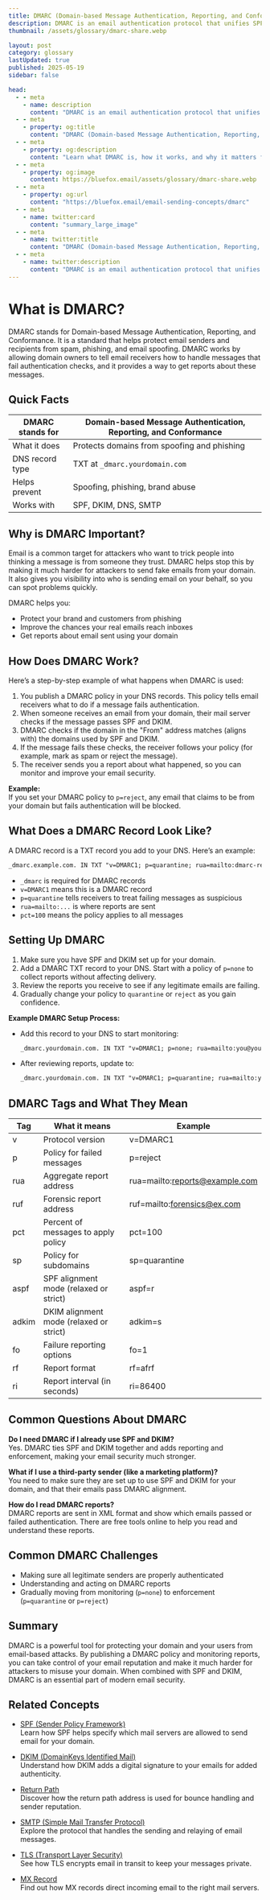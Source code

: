 ```yaml
---
title: DMARC (Domain-based Message Authentication, Reporting, and Conformance) | BlueFox Email
description: DMARC is an email authentication protocol that unifies SPF and DKIM with policy enforcement and reporting. Learn what DMARC is, how it works, and why it matters for email security.
thumbnail: /assets/glossary/dmarc-share.webp

layout: post
category: glossary
lastUpdated: true
published: 2025-05-19
sidebar: false

head:
  - - meta
    - name: description
      content: "DMARC is an email authentication protocol that unifies SPF and DKIM with policy enforcement and reporting. Learn what DMARC is, how it works, and why it matters for email security."
  - - meta
    - property: og:title
      content: "DMARC (Domain-based Message Authentication, Reporting, and Conformance) | BlueFox Email"
  - - meta
    - property: og:description
      content: "Learn what DMARC is, how it works, and why it matters for email security."
  - - meta
    - property: og:image
      content: https://bluefox.email/assets/glossary/dmarc-share.webp
  - - meta
    - property: og:url
      content: "https://bluefox.email/email-sending-concepts/dmarc"
  - - meta
    - name: twitter:card
      content: "summary_large_image"
  - - meta
    - name: twitter:title
      content: "DMARC (Domain-based Message Authentication, Reporting, and Conformance) | BlueFox Email"
  - - meta
    - name: twitter:description
      content: "DMARC is an email authentication protocol that unifies SPF and DKIM with policy enforcement and reporting."
---
```


# What is DMARC?

DMARC stands for Domain-based Message Authentication, Reporting, and Conformance. It is a standard that helps protect email senders and recipients from spam, phishing, and email spoofing. DMARC works by allowing domain owners to tell email receivers how to handle messages that fail authentication checks, and it provides a way to get reports about these messages.

## Quick Facts

| DMARC stands for       | Domain-based Message Authentication, Reporting, and Conformance |
|------------------------|----------------------------------------------------------------|
| What it does           | Protects domains from spoofing and phishing                    |
| DNS record type        | TXT at `_dmarc.yourdomain.com`                                 |
| Helps prevent          | Spoofing, phishing, brand abuse                                |
| Works with             | SPF, DKIM, DNS, SMTP                                           |

## Why is DMARC Important?

Email is a common target for attackers who want to trick people into thinking a message is from someone they trust. DMARC helps stop this by making it much harder for attackers to send fake emails from your domain. It also gives you visibility into who is sending email on your behalf, so you can spot problems quickly.

DMARC helps you:

- Protect your brand and customers from phishing
- Improve the chances your real emails reach inboxes
- Get reports about email sent using your domain

## How Does DMARC Work?

Here’s a step-by-step example of what happens when DMARC is used:

1. You publish a DMARC policy in your DNS records. This policy tells email receivers what to do if a message fails authentication.
2. When someone receives an email from your domain, their mail server checks if the message passes SPF and DKIM.
3. DMARC checks if the domain in the "From" address matches (aligns with) the domains used by SPF and DKIM.
4. If the message fails these checks, the receiver follows your policy (for example, mark as spam or reject the message).
5. The receiver sends you a report about what happened, so you can monitor and improve your email security.

**Example:**  
If you set your DMARC policy to `p=reject`, any email that claims to be from your domain but fails authentication will be blocked.

## What Does a DMARC Record Look Like?

A DMARC record is a TXT record you add to your DNS. Here’s an example:

```txt
_dmarc.example.com. IN TXT "v=DMARC1; p=quarantine; rua=mailto:dmarc-reports@example.com; pct=100"
```

- `_dmarc` is required for DMARC records
- `v=DMARC1` means this is a DMARC record
- `p=quarantine` tells receivers to treat failing messages as suspicious
- `rua=mailto:...` is where reports are sent
- `pct=100` means the policy applies to all messages

## Setting Up DMARC

1. Make sure you have SPF and DKIM set up for your domain.
2. Add a DMARC TXT record to your DNS. Start with a policy of `p=none` to collect reports without affecting delivery.
3. Review the reports you receive to see if any legitimate emails are failing.
4. Gradually change your policy to `quarantine` or `reject` as you gain confidence.

**Example DMARC Setup Process:**  
- Add this record to your DNS to start monitoring:
  ```txt
  _dmarc.yourdomain.com. IN TXT "v=DMARC1; p=none; rua=mailto:you@yourdomain.com"
  ```
- After reviewing reports, update to:
  ```txt
  _dmarc.yourdomain.com. IN TXT "v=DMARC1; p=quarantine; rua=mailto:you@yourdomain.com"
  ```

## DMARC Tags and What They Mean

| Tag   | What it means                              | Example                        |
|-------|--------------------------------------------|--------------------------------|
| v     | Protocol version                           | v=DMARC1                       |
| p     | Policy for failed messages                 | p=reject                       |
| rua   | Aggregate report address                   | rua=mailto:reports@example.com |
| ruf   | Forensic report address                    | ruf=mailto:forensics@ex.com    |
| pct   | Percent of messages to apply policy        | pct=100                        |
| sp    | Policy for subdomains                      | sp=quarantine                  |
| aspf  | SPF alignment mode (relaxed or strict)     | aspf=r                         |
| adkim | DKIM alignment mode (relaxed or strict)    | adkim=s                        |
| fo    | Failure reporting options                  | fo=1                           |
| rf    | Report format                              | rf=afrf                        |
| ri    | Report interval (in seconds)               | ri=86400                       |

## Common Questions About DMARC

**Do I need DMARC if I already use SPF and DKIM?**  
Yes. DMARC ties SPF and DKIM together and adds reporting and enforcement, making your email security much stronger.

**What if I use a third-party sender (like a marketing platform)?**  
You need to make sure they are set up to use SPF and DKIM for your domain, and that their emails pass DMARC alignment.

**How do I read DMARC reports?**  
DMARC reports are sent in XML format and show which emails passed or failed authentication. There are free tools online to help you read and understand these reports.

## Common DMARC Challenges

- Making sure all legitimate senders are properly authenticated
- Understanding and acting on DMARC reports
- Gradually moving from monitoring (`p=none`) to enforcement (`p=quarantine` or `p=reject`)

## Summary

DMARC is a powerful tool for protecting your domain and your users from email-based attacks. By publishing a DMARC policy and monitoring reports, you can take control of your email reputation and make it much harder for attackers to misuse your domain. When combined with SPF and DKIM, DMARC is an essential part of modern email security.

## Related Concepts

- [SPF (Sender Policy Framework)](/email-sending-concepts/spf-new)  
  Learn how SPF helps specify which mail servers are allowed to send email for your domain.

- [DKIM (DomainKeys Identified Mail)](/email-sending-concepts/dkim-new)  
  Understand how DKIM adds a digital signature to your emails for added authenticity.

- [Return Path](/email-sending-concepts/return-path-new)  
  Discover how the return path address is used for bounce handling and sender reputation.

- [SMTP (Simple Mail Transfer Protocol)](/email-sending-concepts/smtp-new)  
  Explore the protocol that handles the sending and relaying of email messages.

- [TLS (Transport Layer Security)](/email-sending-concepts/tls-new)  
  See how TLS encrypts email in transit to keep your messages private.

- [MX Record](/email-sending-concepts/mx-record-new)  
  Find out how MX records direct incoming email to the right mail servers.

